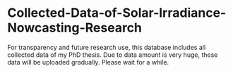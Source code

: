 # Collected-Data-of-Solar-Irradiance-Nowcasting-Research
For transparency and future research use, this database includes all collected data of my PhD thesis.
Due to data amount is very huge, these data will be uploaded gradually. Please wait for a while.
